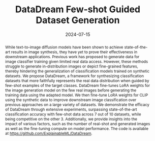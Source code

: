 ---
img: "/publications/ECCV2024_datadream/datadream_main_figure.png"
title: DataDream Few-shot Guided Dataset Generation
filename: datadream

authors: Jae Myung Kim, Jessica Bader, Stephan Alaniz, Cordelia Schmid, Zeynep Akata
publisher: European Conference on Computer Vision, ECCV
year: 2024
month: 7
day: 15
date: "2024-07-15"
abstract: While text-to-image diffusion models have been shown to achieve state-of-the-art results in image synthesis, they have yet to prove their effectiveness in downstream applications. Previous work has proposed to generate data for image classifier training given limited real data access. However, these methods struggle to generate in-distribution images or depict fine-grained features, thereby hindering the generalization of classification models trained on synthetic datasets. We propose DataDream, a framework for synthesizing classification datasets that more faithfully represents the real data distribution when guided by few-shot examples of the target classes. DataDream fine-tunes LoRA weights for the image generation model on the few real images before generating the training data using the adapted model. We then fine-tune LoRA weights for CLIP using the synthetic data to improve downstream image classification over previous approaches on a large variety of datasets. We demonstrate the efficacy of DataDream through extensive experiments, surpassing state-of-the-art classification accuracy with few-shot data across 7 out of 10 datasets, while being competitive on the other 3. Additionally, we provide insights into the impact of various  factors, such as the number of real-shot and generated images as well as  the fine-tuning compute on model performance. The code is available at https://github.com/ExplainableML/DataDream.
arxiv: https://arxiv.org/abs/2407.10910
github: https://github.com/ExplainableML/DataDream
---